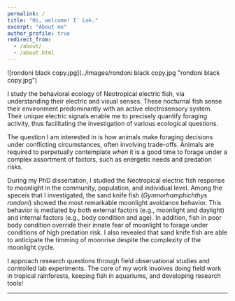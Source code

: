 ```yaml
---
permalink: /
title: "Hi, welcome! I' Lok."
excerpt: "About me"
author_profile: true
redirect_from: 
  - /about/
  - /about.html
---
```

![rondoni black copy.jpg](../images/rondoni black copy.jpg "rondoni black copy.jpg")

I study the behavioral ecology of Neotropical electric fish, via understanding their electric and visual senses. These nocturnal fish sense their environment predominantly with an active electrosensory system. Their unique electric signals enable me to precisely quantify foraging activity, thus facilitating the investigation of various ecological questions.

The question I am interested in is how animals make foraging decisions under conflicting circumstances, often involving trade-offs. Animals are required to perpetually contemplate _when_ it is a good time to forage under a complex assortment of factors, such as energetic needs and predation risks.

During my PhD dissertation, I studied the Neotropical electric fish response to moonlight in the community, population, and individual level. Among the speceis that I investigated, the sand knife fish (_Gymnorhamphichthys rondoni_) showed the most remarkable moonlight avoidance behavior. This behavior is mediated by both external factors (e.g., moonlight and daylight) and internal factors (e.g., body condition and age). In addition, fish in poor body condition override their innate fear of moonlight to forage under conditions of high predation risk. I also revealed that sand knife fish are able to anticipate the timming of moonrise despite the complexity of the moonlight cycle.

I approach research questions through field observational studies and controlled lab experiments. The core of my work involves doing field work in tropical rainforests, keeping fish in aquariums, and developing research tools!


---
